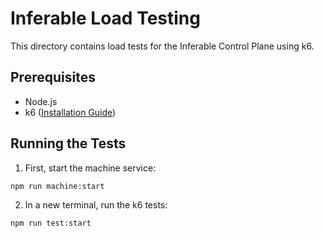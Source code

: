 # Inferable Load Testing

This directory contains load tests for the Inferable Control Plane using k6.

## Prerequisites

- Node.js
- k6 ([Installation Guide](https://k6.io/docs/get-started/installation/))

## Running the Tests

1. First, start the machine service:
```bash
npm run machine:start
```

2. In a new terminal, run the k6 tests:
```bash
npm run test:start
```
